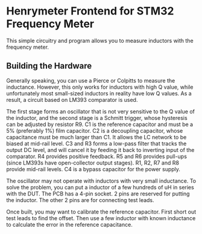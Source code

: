 Henrymeter Frontend for STM32 Frequency Meter
=============================================

This simple circuitry and program allows you to measure inductors with the frequency meter.

Building the Hardware
---------------------

Generally speaking, you can use a Pierce or Colpitts to measure the inductance.
However, this only works for inductors with high Q value,
while unfortunately most small-sized inductors in reality have low Q values.
As a result, a circuit based on LM393 comparator is used.

The first stage forms an oscillator that is not very sensitive to the Q value of the inductor,
and the second stage is a Schmitt trigger, whose hysteresis can be adjusted by resistor R9.
C1 is the reference capacitor and must be a 5% (preferably 1%) film capacitor.
C2 is a decoupling capacitor, whose capacitance must be much larger than C1.
It allows the LC network to be biased at mid-rail level.
C3 and R3 forms a low-pass filter that tracks the output DC level,
and will cancel it by feeding it back to inverting input of the comparator.
R4 provides positive feedback.
R5 and R6 provides pull-ups (since LM393s have open-collector output stages).
R1, R2, R7 and R8 provide mid-rail levels.
C4 is a bypass capacitor for the power supply.

The oscillator may not operate with inductors with very small inductance.
To solve the problem, you can put a inductor of a few hundreds of uH in series with the DUT.
The PCB has a 4-pin socket. 2 pins are reserved for putting the inductor.
The other 2 pins are for connecting test leads.

Once built, you may want to calibrate the reference capacitor.
First short out test leads to find the offset.
Then use a few inductor with known inductance to calculate the error in the reference capacitance.
